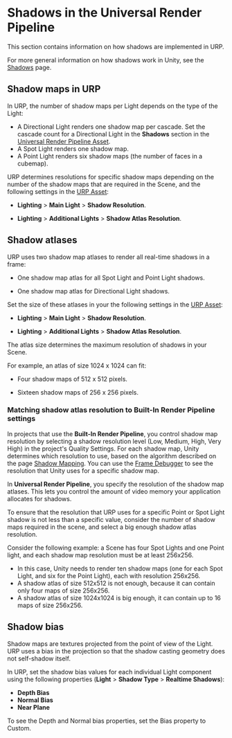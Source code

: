 # Shadows in the Universal Render Pipeline

This section contains information on how shadows are implemented in URP.

For more general information on how shadows work in Unity, see the [Shadows](https://docs.unity3d.com/2020.2/Documentation/Manual/Shadows.html) page.

## Shadow maps in URP

In URP, the number of shadow maps per Light depends on the type of the Light:

* A Directional Light renders one shadow map per cascade. Set the cascade count for a Directional Light in the **Shadows** section in the [Universal Render Pipeline Asset](universalrp-asset.md#shadows).
* A Spot Light renders one shadow map.
* A Point Light renders six shadow maps (the number of faces in a cubemap).

URP determines resolutions for specific shadow maps depending on the number of the shadow maps that are required in the Scene, and the following settings in the [URP Asset](universalrp-asset.md#lighting):

* **Lighting** > **Main Light** > **Shadow Resolution**.

* **Lighting** > **Additional Lights** > **Shadow Atlas Resolution**.

## Shadow atlases

URP uses two shadow map atlases to render all real-time shadows in a frame:

* One shadow map atlas for all Spot Light and Point Light shadows.

* One shadow map atlas for Directional Light shadows.

Set the size of these atlases in your the following settings in the [URP Asset](universalrp-asset.md#lighting):

* **Lighting** > **Main Light** > **Shadow Resolution**.

* **Lighting** > **Additional Lights** > **Shadow Atlas Resolution**.

The atlas size determines the maximum resolution of shadows in your Scene.

For example, an atlas of size 1024 x 1024 can fit:

* Four shadow maps of 512 x 512 pixels.

* Sixteen shadow maps of 256 x 256 pixels.

### Matching shadow atlas resolution to Built-In Render Pipeline settings

In projects that use the **Built-In Render Pipeline**, you control shadow map resolution by selecting a shadow resolution level (Low, Medium, High, Very High) in the project's Quality Settings. For each shadow map, Unity determines which resolution to use, based on the algorithm described on the page [Shadow Mapping](https://docs.unity3d.com/Manual/shadow-mapping.html). You can use the [Frame Debugger](https://docs.unity3d.com/Manual/FrameDebugger.html) to see the resolution that Unity uses for a specific shadow map.

In **Universal Render Pipeline**, you specify the resolution of the shadow map atlases. This lets you control the amount of video memory your application allocates for shadows.

To ensure that the resolution that URP uses for a specific Point or Spot Light shadow is not less than a specific value, consider the number of shadow maps required in the scene, and select a big enough shadow atlas resolution.

Consider the following example: a Scene has four Spot Lights and one Point light, and each shadow map resolution must be at least 256x256.
* In this case, Unity needs to render ten shadow maps (one for each Spot Light, and six for the Point Light), each with resolution 256x256.
* A shadow atlas of size 512x512 is not enough, because it can contain only four maps of size 256x256.
* A shadow atlas of size 1024x1024 is big enough, it can contain up to 16 maps of size 256x256.

## Shadow bias

Shadow maps are textures projected from the point of view of the Light. URP uses a bias in the projection so that the shadow casting geometry does not self-shadow itself.

In URP, set the shadow bias values for each individual Light component using the following properties (**Light** > **Shadow Type** > **Realtime Shadows**):

- **Depth Bias**
- **Normal Bias**
- **Near Plane**

To see the Depth and Normal bias properties, set the Bias property to Custom.
